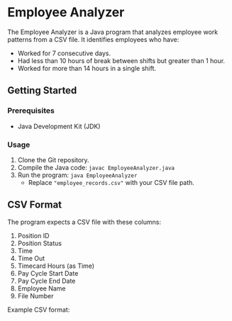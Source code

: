 # Employee Analyzer

The Employee Analyzer is a Java program that analyzes employee work patterns from a CSV file. It identifies employees who have:

- Worked for 7 consecutive days.
- Had less than 10 hours of break between shifts but greater than 1 hour.
- Worked for more than 14 hours in a single shift.

## Getting Started

### Prerequisites

- Java Development Kit (JDK)

### Usage

1. Clone the Git repository.
2. Compile the Java code: `javac EmployeeAnalyzer.java`
3. Run the program: `java EmployeeAnalyzer`
   - Replace `"employee_records.csv"` with your CSV file path.

## CSV Format

The program expects a CSV file with these columns:

1. Position ID
2. Position Status
3. Time
4. Time Out
5. Timecard Hours (as Time)
6. Pay Cycle Start Date
7. Pay Cycle End Date
8. Employee Name
9. File Number

Example CSV format:

